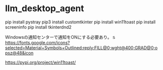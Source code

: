 # llm_desktop_agent

pip install pystray
pip3 install customtkinter
pip install win11toast
pip install screeninfo
pip install tkinterdnd2


Windowsの通知センターで通知をONにする必要あり。ｓ
https://fonts.google.com/icons?selected=Material+Symbols+Outlined:reply:FILL@0;wght@400;GRAD@0;opsz@48&icon

https://pypi.org/project/win11toast/